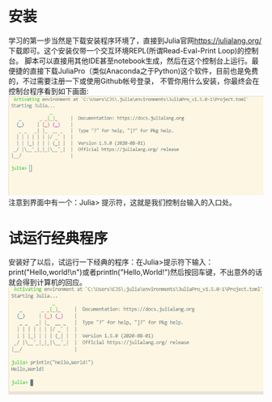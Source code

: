 # 安装
 学习的第一步当然是下载安装程序环境了，直接到Julia官网<https://julialang.org/>下载即可。这个安装仅带一个交互环境REPL(所谓Read-Eval-Print Loop)的控制台。
脚本可以直接用其他IDE甚至notebook生成，然后在这个控制台上运行。最便捷的直接下载JuliaPro（类似Anaconda之于Python)这个软件，目前也是免费的，不过需要注册一下或使用Github帐号登录，
不管你用什么安装，你最终会在控制台程序看到如下画面:
![JuliaStart](https://github.com/jasonjancao/JuliaLearningNotes/blob/master/NotesBook/fig/JuliaStart.png)
注意到界面中有一个：Julia> 提示符，这就是我们控制台输入的入口处。
# 试运行经典程序
 安装好了以后，试运行一下经典的程序：在Julia>提示符下输入：print("Hello,world!\n")或者println("Hello,World!")然后按回车键，不出意外的话就会得到计算机的回应。
 ![helloworld](https://github.com/jasonjancao/JuliaLearningNotes/blob/master/NotesBook/fig/HelloWorld.png)
